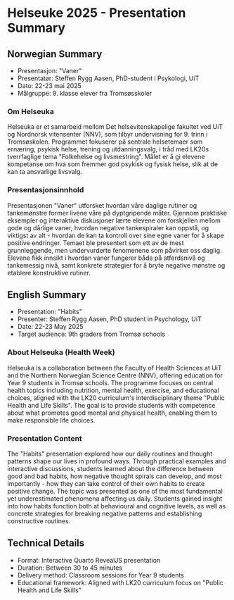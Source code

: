# Helseuke 2025 - Presentation Summary

## Norwegian Summary
- Presentasjon: "Vaner"
- Presentatør: Steffen Rygg Aasen, PhD-student i Psykologi, UiT
- Dato: 22-23 mai 2025
- Målgruppe: 9. klasse elever fra Tromsøsskoler

### Om Helseuka
Helseuka er et samarbeid mellom Det helsevitenskapelige fakultet ved UiT og Nordnorsk vitensenter (NNV), som tilbyr undervisning for 9. trinn i Tromsøskolen. Programmet fokuserer på sentrale helsetemaer som ernæring, psykisk helse, trening og utdanningsvalg, i tråd med LK20s tverrfaglige tema "Folkehelse og livsmestring". Målet er å gi elevene kompetanse om hva som fremmer god psykisk og fysisk helse, slik at de kan ta ansvarlige livsvalg.

### Presentasjonsinnhold
Presentasjonen "Vaner" utforsket hvordan våre daglige rutiner og tankemønstre former livene våre på dyptgripende måter. Gjennom praktiske eksempler og interaktive diskusjoner lærte elevene om forskjellen mellom gode og dårlige vaner, hvordan negative tankespiraler kan oppstå, og viktigst av alt - hvordan de kan ta kontroll over sine egne vaner for å skape positive endringer.
Temaet ble presentert som ett av de mest grunnleggende, men undervurderte fenomenene som påvirker oss daglig. Elevene fikk innsikt i hvordan vaner fungerer både på atferdsnivå og tankemessig nivå, samt konkrete strategier for å bryte negative mønstre og etablere konstruktive rutiner.

## English Summary
- Presentation: "Habits"
- Presenter: Steffen Rygg Aasen, PhD student in Psychology, UiT
- Date: 22-23 May 2025
- Target audience: 9th graders from Tromsø schools

### About Helseuka (Health Week)
Helseuka is a collaboration between the Faculty of Health Sciences at UiT and the Northern Norwegian Science Centre (NNV), offering education for Year 9 students in Tromsø schools. The programme focuses on central health topics including nutrition, mental health, exercise, and educational choices, aligned with the LK20 curriculum's interdisciplinary theme "Public Health and Life Skills". The goal is to provide students with competence about what promotes good mental and physical health, enabling them to make responsible life choices.

### Presentation Content
The "Habits" presentation explored how our daily routines and thought patterns shape our lives in profound ways. Through practical examples and interactive discussions, students learned about the difference between good and bad habits, how negative thought spirals can develop, and most importantly - how they can take control of their own habits to create positive change.
The topic was presented as one of the most fundamental yet underestimated phenomena affecting us daily. Students gained insight into how habits function both at behavioural and cognitive levels, as well as concrete strategies for breaking negative patterns and establishing constructive routines.

## Technical Details
- Format: Interactive Quarto RevealJS presentation
- Duration: Between 30 to 45 minutes
- Delivery method: Classroom sessions for Year 9 students
- Educational framework: Aligned with LK20 curriculum focus on "Public Health and Life Skills"

